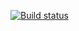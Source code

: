 [![Build status](https://ci.appveyor.com/api/projects/status/v9bv9w8w1k2cb8qk/branch/master?svg=true)](https://ci.appveyor.com/project/maria-grig/hwaqa1-2-1/branch/master)
